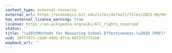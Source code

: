 ```yaml
---
content_type: external-resource
external_url: https://economics.mit.edu/sites/default/files/2023-08/Methods%20for%20Measuring%20School%20Effectiveness_0.pdf
has_external_license_warning: true
license: https://en.wikipedia.org/wiki/All_rights_reserved
status: ''
title: "\u201CMethods for Measuring School Effectiveness.\u201D (PDF)"
uid: 16ff7071-cbd0-49d1-8fca-0d72f57751e9
wayback_url: ''
---
```

